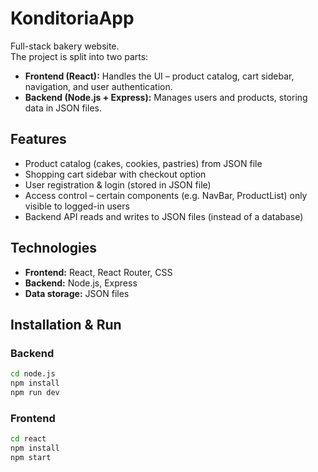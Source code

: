 # KonditoriaApp

Full-stack bakery website.  
The project is split into two parts:
- **Frontend (React):** Handles the UI – product catalog, cart sidebar, navigation, and user authentication.
- **Backend (Node.js + Express):** Manages users and products, storing data in JSON files.

## Features
- Product catalog (cakes, cookies, pastries) from JSON file
- Shopping cart sidebar with checkout option
- User registration & login (stored in JSON file)
- Access control – certain components (e.g. NavBar, ProductList) only visible to logged-in users
- Backend API reads and writes to JSON files (instead of a database)

## Technologies
- **Frontend:** React, React Router, CSS
- **Backend:** Node.js, Express
- **Data storage:** JSON files

## Installation & Run

### Backend
```bash
cd node.js
npm install
npm run dev
```
### Frontend
```bash
cd react
npm install
npm start






